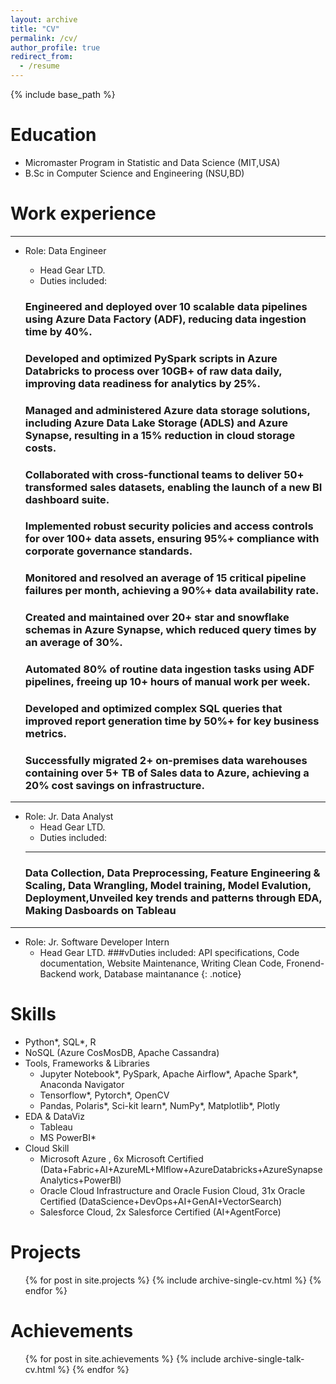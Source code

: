 ```yaml
---
layout: archive
title: "CV"
permalink: /cv/
author_profile: true
redirect_from:
  - /resume
---
```


{% include base_path %}

Education
======
* Micromaster Program in Statistic and Data Science (MIT,USA)
* B.Sc in Computer Science and Engineering (NSU,BD)


Work experience
======

---
* Role: Data Engineer  
  * Head Gear LTD.  
  * Duties included: 
  ### Engineered and deployed over 10 scalable data pipelines using Azure Data Factory (ADF), reducing data ingestion time by 40%.    

  ###  Developed and optimized PySpark scripts in Azure Databricks to process over 10GB+ of raw data daily, improving data readiness for analytics by 25%.  

  ###  Managed and administered Azure data storage solutions, including Azure Data Lake Storage (ADLS) and Azure Synapse, resulting in a 15% reduction in cloud storage costs.  

  ###  Collaborated with cross-functional teams to deliver 50+ transformed sales datasets, enabling the launch of a new BI dashboard suite.  

  ###  Implemented robust security policies and access controls for over 100+ data assets, ensuring 95%+ compliance with corporate governance standards.  

  ###  Monitored and resolved an average of 15 critical pipeline failures per month, achieving a 90%+ data availability rate.  

  ###  Created and maintained over 20+ star and snowflake schemas in Azure Synapse, which reduced query times by an average of 30%.  

  ###  Automated 80% of routine data ingestion tasks using ADF pipelines, freeing up 10+ hours of manual work per week.  

  ###  Developed and optimized complex SQL queries that improved report generation time by 50%+ for key business metrics.  

  ###  Successfully migrated 2+ on-premises data warehouses containing over 5+ TB of Sales data to Azure, achieving a 20% cost savings on infrastructure.  
  
---
* Role: Jr. Data Analyst
  * Head Gear LTD.
  * Duties included:
  --- 
  ### Data Collection, Data Preprocessing, Feature Engineering & Scaling, Data Wrangling, Model training, Model Evalution, Deployment,Unveiled key trends and patterns through EDA, Making Dasboards on Tableau


---
* Role: Jr. Software Developer Intern
  * Head Gear LTD.
###vDuties included: API specifications, Code documentation, Website Maintenance, Writing Clean Code, Fronend-Backend work, Database maintanance
{: .notice}
  
Skills
======
* Python*, SQL*, R
* NoSQL (Azure CosMosDB, Apache Cassandra)
* Tools, Frameworks & Libraries
  * Jupyter Notebook*, PySpark, Apache Airflow*, Apache Spark*, Anaconda Navigator
  * Tensorflow*, Pytorch*, OpenCV
  * Pandas, Polaris*, Sci-kit learn*, NumPy*, Matplotlib*, Plotly
* EDA & DataViz 
  * Tableau 
  * MS PowerBI*
* Cloud Skill
  * Microsoft Azure , 6x Microsoft Certified (Data+Fabric+AI+AzureML+Mlflow+AzureDatabricks+AzureSynapseAnalytics+PowerBI)
  * Oracle Cloud Infrastructure and Oracle Fusion Cloud,  31x Oracle Certified (DataScience+DevOps+AI+GenAI+VectorSearch)
  * Salesforce Cloud, 2x Salesforce Certified (AI+AgentForce)
 
Projects
======
  <ul>{% for post in site.projects %}
    {% include archive-single-cv.html %}
  {% endfor %}</ul>

Achievements
======
  <ul>{% for post in site.achievements %}
    {% include archive-single-talk-cv.html %}
  {% endfor %}</ul>
  
